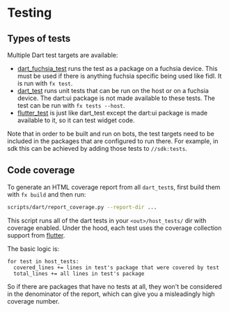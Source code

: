 # Testing

## Types of tests

Multiple Dart test targets are available:

- [dart_fuchsia_test] runs the test as a package on a fuchsia device. This must
  be used if there is anything fuchsia specific being used like fidl. It is run
  with `fx test`.
- [dart_test] runs unit tests that can be run on the host or on a fuchsia
  device. The dart:ui package is not made available to these tests. The test can
  be run with `fx tests --host`.
- [flutter_test] is just like dart_test except the dart:ui package is made
  available to it, so it can test widget code.

Note that in order to be built and run on bots, the test targets need to be
included in the packages that are configured to run there. For example, in
sdk this can be achieved by adding those tests to `//sdk:tests`.

## Code coverage

To generate an HTML coverage report from all `dart_test`s, first build them
with `fx build` and then run:

```sh
scripts/dart/report_coverage.py --report-dir ...
```

This script runs all of the dart tests in your `<out>/host_tests/` dir with
coverage enabled. Under the hood, each test uses the coverage collection support
from [flutter](
https://github.com/flutter/flutter/wiki/Test-coverage-for-package:flutter).

The basic logic is:

```
for test in host_tests:
  covered_lines += lines in test's package that were covered by test
  total_lines += all lines in test's package
```

So if there are packages that have no tests at all, they won't be considered in
the denominator of the report, which can give you a misleadingly high coverage
number.

[dart_fuchsia_test]: https://fuchsia.googlesource.com/topaz/+/HEAD/runtime/dart/dart_fuchsia_test.gni
[dart_test]: /build/dart/test.gni
[flutter_test]: https://fuchsia.googlesource.com/topaz/+/HEAD/runtime/dart/flutter_test.gni
